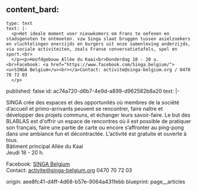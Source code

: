 content_bard:
  -
    type: text
    text: |-
      <p>Het ideale moment voor nieuwkomers om Frans te oefenen en stadsgenoten te ontmoeten. vzw Singa slaat bruggen tussen asielzoekers en vluchtelingen enerzijds en burgers uit onze samenleving anderzijds, via sociale activiteiten, zoals Franse conversatietafels, spel en sport.<br>
      </p><p>Hoofdgebouw Allée du Kaai<br>Donderdag 18 - 20 u.<br>Facebook: <a href="https://www.facebook.com/Singa.belgium/"><u>SINGA Belgium</u><br></a>Contact: activite@singa-belgium.org / 0470 70 72 03
      </p>
published: false
id: ac74a720-d6b7-4e9d-a899-d962582b8a20
text: |-
  <p>SINGA crée des espaces et des opportunités où membres de la société d’accueil et primo-arrivants peuvent se rencontrer, faire naître et développer des projets communs, et échanger leurs savoir-faire. Le but des BLABLAS est d'offrir un espace de rencontres où il est possible de pratiquer son français, faire une partie de carte ou encore s’affronter au ping-pong dans une ambiance fun et décontractée. L’activité est gratuite et ouverte à tous.<span class="redactor-invisible-space"></span><br>Bâtiment principal Allée du Kaai<br>Jeudi 18 - 20 h.
  </p>
  <p>Facebook: <a href="https://www.facebook.com/Singa.belgium/">SINGA Belgium</a><br>Contact: <a href="mailto:activite@singa-belgium.org">activite@singa-belgium.org</a> 0470 70 72 03
  </p>
origin: aee8fc41-d4ff-4d68-b57e-9064a431febb
blueprint: page__articles
